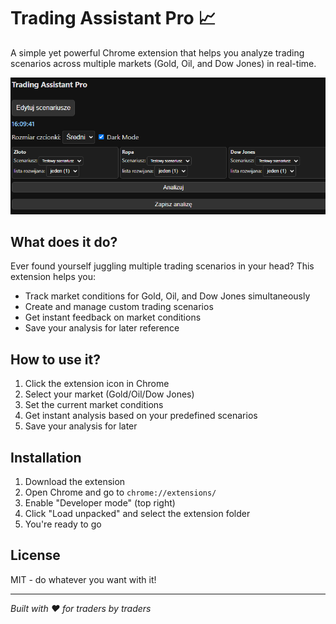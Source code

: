 # Trading Assistant Pro 📈

A simple yet powerful Chrome extension that helps you analyze trading scenarios across multiple markets (Gold, Oil, and Dow Jones) in real-time.

![Trading Assistant Screenshot](app_dark_mode.png)

## What does it do?

Ever found yourself juggling multiple trading scenarios in your head? This extension helps you:
- Track market conditions for Gold, Oil, and Dow Jones simultaneously
- Create and manage custom trading scenarios
- Get instant feedback on market conditions
- Save your analysis for later reference

## How to use it?

1. Click the extension icon in Chrome
2. Select your market (Gold/Oil/Dow Jones)
3. Set the current market conditions
4. Get instant analysis based on your predefined scenarios
5. Save your analysis for later

## Installation

1. Download the extension
2. Open Chrome and go to `chrome://extensions/`
3. Enable "Developer mode" (top right)
4. Click "Load unpacked" and select the extension folder
5. You're ready to go

## License

MIT - do whatever you want with it! 

---

*Built with ❤️ for traders by traders*
